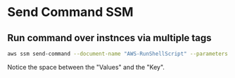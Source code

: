 # Send Command SSM

## Run command over instnces via multiple tags

```bash
aws ssm send-command --document-name "AWS-RunShellScript" --parameters 'commands=["echo hello,world"]' --targets Key=tag:tagA,Values=foo Key=tag:tagB,Values=Bar Key=tag:tabC,Values=Baz
```

Notice the space between the "Values" and the "Key".

